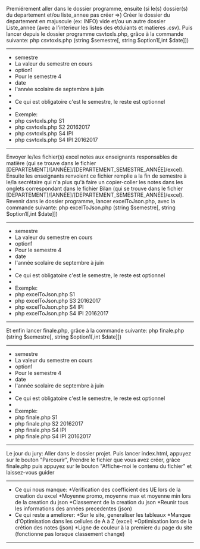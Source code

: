 Premiérement aller dans le dossier programme, ensuite (si le(s) dossier(s) du departement et/ou liste_annee pas créer =>) Créer le dossier du departement en majuscule (ex: INFO) vide et/ou un autre dossier Liste_annee (avec a l'interieur les listes des etduiants et matieres .csv).
Puis lancer depuis le dossier programme csvtoxls.php, grâce à la commande suivante: 
	php csvtoxls.php (string $semestre[, string $option1[,int $date]])

***********************
* semestre
* 	La valeur du semestre en cours
* option1
* 	Pour le semestre 4
* date
*	l'année scolaire de septembre à juin
* 
* Ce qui est obligatoire c'est le semestre, le reste est optionnel 
* 
* Exemple:
*	php csvtoxls.php S1
*	php csvtoxls.php S2 20162017
*	php csvtoxls.php S4 IPI
*	php csvtoxls.php S4 IPI 20162017
***********************

Envoyer le/les fichier(s) excel notes aux enseignants responsables de matière (qui se trouve dans le fichier [DEPARTEMENT]/[ANNÉE]/[DEPARTEMENT_SEMESTRE_ANNÉE]/excel). Ensuite les enseignants renvoient ce fichier remplie a la fin de semestre à le/la secrétaire qui n'a plus qu'à faire un copier-coller les notes dans les onglets correspondant dans le fichier Bilan (qui se trouve dans le fichier [DEPARTEMENT]/[ANNÉE]/[DEPARTEMENT_SEMESTRE_ANNÉE]/excel). Revenir dans le dossier programme, lancer excelToJson.php, avec la commande suivante: 
	php excelToJson.php (string $semestre[, string $option1[,int $date]])

***********************
* semestre
* 	La valeur du semestre en cours
* option1
* 	Pour le semestre 4
* date
*	l'année scolaire de septembre à juin
* 
* Ce qui est obligatoire c'est le semestre, le reste est optionnel 
* 
* Exemple:
*	php excelToJson.php S1
*	php excelToJson.php S3 20162017
*	php excelToJson.php S4 IPI
*	php excelToJson.php S4 IPI 20162017
*************************

Et enfin lancer finale.php, grâce à la commande suivante: 
	php finale.php (string $semestre[, string $option1[,int $date]])

***********************
* semestre
* 	La valeur du semestre en cours 
* option1
* 	Pour le semestre 4
* date
*	l'année scolaire de septembre à juin
* 
* Ce qui est obligatoire c'est le semestre, le reste est optionnel 
*  
* Exemple:
*	php finale.php S1
* 	php finale.php S2 20162017
*	php finale.php S4 IPI
*	php finale.php S4 IPI 20162017
*************************

Le jour du jury:
Aller dans le dossier projet. Puis lancer index.html, appuyez sur le bouton "Parcourir", Prendre le fichier que vous avez créer, grâce finale.php puis appuyez sur le bouton "Affiche-moi le contenu du fichier" et laissez-vous guider






************************
* Ce qui nous manque:
*Verification des coefficient des UE lors de la creation du excel
*Moyenne promo, moyenne max et moyenne min lors de la creation du json
*Classement de la creation du json
*Reunir tous les informations des années precedentes (json)
* Ce qui reste a ameliorer:
*Sur le site, generaliser les tableaux
*Manque d'Optimisation dans les cellules de A à Z (excel)
*Optimisation lors de la crétion des notes (json)
*Ligne de couleur à la premiere du page du site (fonctionne pas lorsque classement change)
************************
